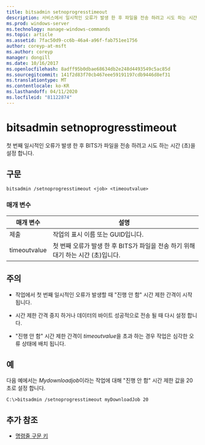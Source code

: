 ```yaml
---
title: bitsadmin setnoprogresstimeout
description: 서비스에서 일시적인 오류가 발생 한 후 파일을 전송 하려고 시도 하는 시간 (초)을 설정 하는 **bitsadmin setnoprogresstimeout**에 대 한 Windows 명령 항목입니다.
ms.prod: windows-server
ms.technology: manage-windows-commands
ms.topic: article
ms.assetid: 7fac50d9-cc6b-46a4-a96f-fab751ee1756
author: coreyp-at-msft
ms.author: coreyp
manager: dongill
ms.date: 10/16/2017
ms.openlocfilehash: 8adff95b0dbae68634db2e248d4493549c5ac85d
ms.sourcegitcommit: 141f2d83f70cb467eee59191197cdb9446d8ef31
ms.translationtype: MT
ms.contentlocale: ko-KR
ms.lasthandoff: 04/11/2020
ms.locfileid: "81122874"
---
```

# <a name="bitsadmin-setnoprogresstimeout"></a>bitsadmin setnoprogresstimeout

첫 번째 일시적인 오류가 발생 한 후 BITS가 파일을 전송 하려고 시도 하는 시간 (초)을 설정 합니다.

## <a name="syntax"></a>구문

```
bitsadmin /setnoprogresstimeout <job> <timeoutvalue>
```

### <a name="parameters"></a>매개 변수

| 매개 변수 | 설명 |
| --------- | ----------- |
| 제출 | 작업의 표시 이름 또는 GUID입니다. |
| timeoutvalue | 첫 번째 오류가 발생 한 후 BITS가 파일을 전송 하기 위해 대기 하는 시간 (초)입니다. |

## <a name="remarks"></a>주의

- 작업에서 첫 번째 일시적인 오류가 발생할 때 "진행 안 함" 시간 제한 간격이 시작 됩니다.

- 시간 제한 간격 중지 하거나 데이터의 바이트 성공적으로 전송 될 때 다시 설정 합니다.

- "진행 안 함" 시간 제한 간격이 *timeoutvalue*을 초과 하는 경우 작업은 심각한 오류 상태에 배치 됩니다.

## <a name="examples"></a>예

다음 예에서는 *Mydownloadjob*이라는 작업에 대해 "진행 안 함" 시간 제한 값을 20 초로 설정 합니다.

```
C:\>bitsadmin /setnoprogresstimeout myDownloadJob 20
```

## <a name="additional-references"></a>추가 참조

- [명령줄 구문 키](command-line-syntax-key.md)
